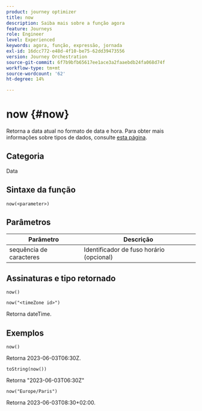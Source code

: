 ```yaml
---
product: journey optimizer
title: now
description: Saiba mais sobre a função agora
feature: Journeys
role: Engineer
level: Experienced
keywords: agora, função, expressão, jornada
exl-id: 16dcc772-e48d-4f10-be75-62dd39473556
version: Journey Orchestration
source-git-commit: 6f7b9bfb65617ee1ace3a2faaebdb24fa068d74f
workflow-type: tm+mt
source-wordcount: '62'
ht-degree: 14%

---
```


# now {#now}

Retorna a data atual no formato de data e hora. Para obter mais informações sobre tipos de dados, consulte [esta página](../expression/data-types.md).

## Categoria

Data

## Sintaxe da função

`now(<parameter>)`

## Parâmetros

| Parâmetro | Descrição |
|--- |--- |
| sequência de caracteres | Identificador de fuso horário (opcional) |

## Assinaturas e tipo retornado

`now()`

`now("<timeZone id>")`

Retorna dateTime.

## Exemplos

`now()`

Retorna 2023-06-03T06:30Z.

`toString(now())`

Retorna &quot;2023-06-03T06:30Z&quot;

`now("Europe/Paris")`

Retorna 2023-06-03T08:30+02:00.
